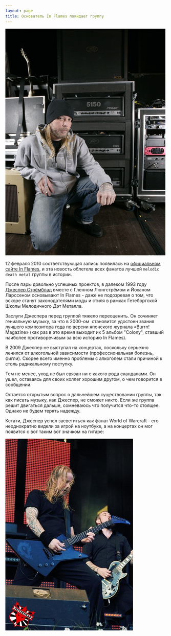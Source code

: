 ```yaml
---
layout: page
title: Основатель In Flames покидает группу
---
```


![Джеспер Стрёмблад](/static/2010-02-20/in-flames/jesper-stromblad.jpg)

12 февраля 2010 соответствующая запись появилась на [официальном сайте In Flames](http://www.inflames.com/), и эта новость облетела всех фанатов лучшей `melodic death metal` группы в истории.

После пары довольно успешных проектов, в далеком 1993 году [Джеспер Стрёмблад](http://en.wikipedia.org/wiki/Jesper_Str%C3%B6mblad) вместе с Гленном Люнгстрёмом и Йоханом Ларссеном основывают In Flames - даже не подозревая о том, что вскоре станут законодателями моды и стиля в рамках Гетеборгской Школы Мелодичного Дэт Металла.

<!--more-->

Заслуги Джеспера перед группой тяжело переоценить. Он сочиняет гениальную музыку, за что в 2000-ом  становится удостоен звания лучшего композитора года по версии японского журнала «Burrn! Magazine» (как раз в это время выходит их 5 альбом "Colony", ставший наиболее противоречивым за всю историю In Flames).

В 2009 Джеспер не выступал на концертах, поскольку серьезно лечился от алкогольной зависимости (профессиональная болезнь, фигли). Скорее всего именно проблемы с алкоголем стали причиной к столь радикальному поступку.

Тем не менее, уход не был связан ни с какого рода скандалами. Он ушел, оставаясь для своих коллег хорошим другом, о чем говорится в сообщении.

Остается открытым вопрос о дальнейшем существовании группы, так как писать музыку, как Джеспер, не сможет никто. Если же группа решит двигаться дальше, сомневаюсь что получится что-то стоящее. Однако не будем терять надежду.

Кстати, Джеспер успел засветиться как фанат World of Warcraft - его неоднократно видели за игрой на ноутбуке, а на концертах он мог появится с вот таким вот значком на гитаре:


![Jesper Stromblad играет на своей фирменной ордынской гитаре](/static/2010-02-20/in-flames/horde.jpg)

